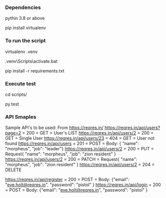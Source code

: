 ### Dependencies
pythin 3.8 or above

pip install virtualenv

### To run the script
virtualenv .venv 

.venv\Scripts\activate.bat

pip install -r requirements.txt

### Execute test
cd scripts/

py.test

### API Smaples
Sample API's to be used: From https://reqres.in/
https://reqres.in/api/users?page=2  = 200 = GET = User's LIST
https://reqres.in/api/users/2 = 200 = GET = Single User
https://reqres.in/api/users/23 = 404 = GET = User not found
https://reqres.in/api/users = 201 = POST = Body: { "name": "morpheus", "job": "leader"}
https://reqres.in/api/users/2 = 200 = PUT = Request{ "name": "morpheus", "job": "zion resident" }
https://reqres.in/api/users/2 = 200 = PATCH = Request{ "name": "morpheus", "job": "zion resident" }
https://reqres.in/api/users/2 = 204 = DELETE

https://reqres.in/api/register = 200 = POST = Body: {"email": "eve.holt@reqres.in", "password": "pistol" }
https://reqres.in/api/login = 200 = POST = Body: {"email": "eve.holt@reqres.in", "password": "pistol" }
